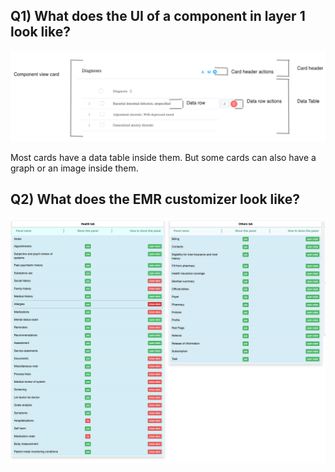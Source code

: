 ## Q1) What does the UI of a component in layer 1 look like?

![View card design](./images/view-card-design.png)

Most cards have a data table inside them. But some cards can also have a graph or an image inside them.

## Q2) What does the EMR customizer look like?

![EMR customizer](./images/emr-customizer.png)
